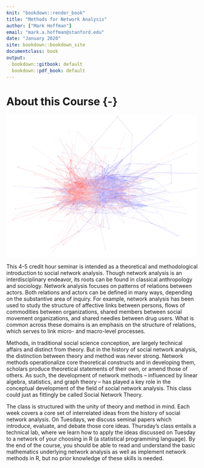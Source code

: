 ```yaml
---
knit: "bookdown::render_book"
title: "Methods for Network Analysis"
author: ["Mark Hoffman"]
email: "mark.a.hoffman@stanford.edu"
date: "January 2020"
site: bookdown::bookdown_site
documentclass: book
output:
  bookdown::gitbook: default
  bookdown::pdf_book: default
---
```


# About this Course {-}

<img src="Images/cover.png"/>

This 4-5 credit hour seminar is intended as a theoretical and methodological introduction to social network analysis. Though network analysis is an interdisciplinary endeavor, its roots can be found in classical anthropology and sociology. Network analysis focuses on patterns of relations between actors. Both relations and actors can be defined in many ways, depending on the substantive area of inquiry. For example, network analysis has been used to study the structure of affective links between persons, flows of commodities between organizations, shared members between social movement organizations, and shared needles between drug users. What is common across these domains is an emphasis on the structure of relations, which serves to link micro- and macro-level processes.

Methods, in traditional social science conception, are largely technical affairs and distinct from theory. But in the history of social network analysis, the distinction between theory and method was never strong. Network methods operationalize core theoretical constructs and in developing them, scholars produce theoretical statements of their own, or amend those of others. As such, the development of network methods – influenced by linear algebra, statistics, and graph theory – has played a key role in the conceptual development of the field of social network analysis. This class could just as fittingly be called Social Network Theory.

The class is structured with the unity of theory and method in mind. Each week covers a core set of interrelated ideas from the history of social network analysis. On Tuesdays, we discuss seminal papers which introduce, evaluate, and debate those core ideas. Thursday’s class entails a technical lab, where we learn how to apply the ideas discussed on Tuesday to a network of your choosing in R (a statistical programming language). By the end of the course, you should be able to read and understand the basic mathematics underlying network analysis as well as implement network methods in R, but no prior knowledge of these skills is needed.
